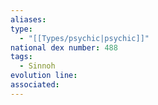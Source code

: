 ```yaml
---
aliases: 
type:
  - "[[Types/psychic|psychic]]"
national dex number: 488
tags:
  - Sinnoh
evolution line: 
associated:
---
```

